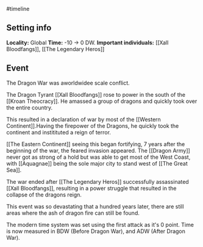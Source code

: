 #timeline
## Setting info
**Locality:** Global
**Time:** -10 -> 0 DW.
**Important individuals:**  [[Xall Bloodfangs]], [[The Legendary Heros]]

## Event 

The Dragon War was aworldwidee scale conflict.

The Dragon Tyrant [[Xall Bloodfangs]] rose to power in the south of the [[Kroan Theocracy]]. He amassed a group of dragons and quickly  took over the entire country. 

This resulted in a declaration of war by most of the [[Western Continent]].Having the firepower of the Dragons, he quickly took the continent and institituted a reign of terror.

[[The Eastern Continent]] seeing this began fortifying, 7 years after the beginning of the war, the feared invasion appeared. The [[Dragon Army]] never got as strong of a hold but was able to get most of the West Coast, with [[Aquagnae]] being the sole major city to stand west of [[The Great Sea]].

The war ended after [[The Legendary Heros]] successfully assassinated [[Xall Bloodfangs]], resulting in a power struggle that resulted in the collapse of the dragons reign.

This event was so devastating that a hundred years later, there are still areas where the ash of dragon fire can still be found.

The modern time system was set using the first attack as it's 0 point. Time is now measured in BDW (Before Dragon War), and ADW (After Dragon War).

